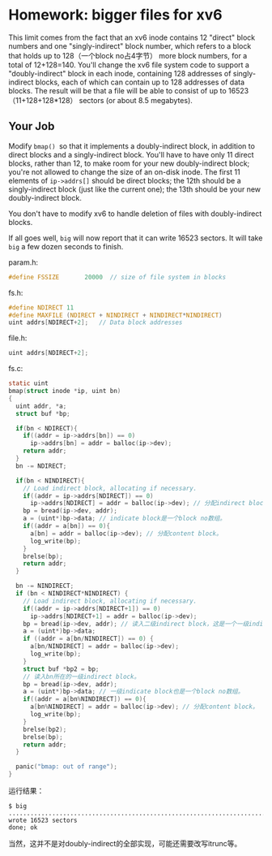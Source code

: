 # Homework: bigger files for xv6

This limit comes from the fact that an xv6 inode contains 12 "direct" block numbers and one "singly-indirect" block number, which refers to a block that holds up to 128（一个block no占4字节） more block numbers, for a total of 12+128=140. You'll change the xv6 file system code to support a "doubly-indirect" block in each inode, containing 128 addresses of singly-indirect blocks, each of which can contain up to 128 addresses of data blocks. The result will be that a file will be able to consist of up to 16523（11+128+128*128） sectors (or about 8.5 megabytes).

## Your Job

Modify `bmap() `so that it implements a doubly-indirect block, in addition to direct blocks and a singly-indirect block. You'll have to have only 11 direct blocks, rather than 12, to make room for your new doubly-indirect block; you're not allowed to change the size of an on-disk inode. The first 11 elements of `ip->addrs[]` should be direct blocks; the 12th should be a singly-indirect block (just like the current one); the 13th should be your new doubly-indirect block.

You don't have to modify xv6 to handle deletion of files with doubly-indirect blocks.

If all goes well, `big` will now report that it can write 16523 sectors. It will take `big` a few dozen seconds to finish.

param.h:

```c
#define FSSIZE       20000  // size of file system in blocks
```

fs.h:

```c
#define NDIRECT 11
#define MAXFILE (NDIRECT + NINDIRECT + NINDIRECT*NINDIRECT)
uint addrs[NDIRECT+2];   // Data block addresses
```

file.h:

```c
uint addrs[NDIRECT+2];
```

fs.c:

```c
static uint
bmap(struct inode *ip, uint bn)
{
  uint addr, *a;
  struct buf *bp;

  if(bn < NDIRECT){
    if((addr = ip->addrs[bn]) == 0)
      ip->addrs[bn] = addr = balloc(ip->dev);
    return addr;
  }
  bn -= NDIRECT;

  if(bn < NINDIRECT){
    // Load indirect block, allocating if necessary.
    if((addr = ip->addrs[NDIRECT]) == 0)
      ip->addrs[NDIRECT] = addr = balloc(ip->dev); // 分配indirect block。
    bp = bread(ip->dev, addr);
    a = (uint*)bp->data; // indicate block是一个block no数组。
    if((addr = a[bn]) == 0){
      a[bn] = addr = balloc(ip->dev); // 分配content block。
      log_write(bp);
    }
    brelse(bp);
    return addr;
  }

  bn -= NINDIRECT;
  if (bn < NINDIRECT*NINDIRECT) {
    // Load indirect block, allocating if necessary.
    if((addr = ip->addrs[NDIRECT+1]) == 0)
      ip->addrs[NDIRECT+1] = addr = balloc(ip->dev);
    bp = bread(ip->dev, addr); // 读入二级indirect block，这是一个一级indirect block的block no数组，有128即NINDIRECT个一级indirect block。
    a = (uint*)bp->data;
    if ((addr = a[bn/NINDIRECT]) == 0) {
      a[bn/NINDIRECT] = addr = balloc(ip->dev);
      log_write(bp);
    }
    struct buf *bp2 = bp;
    // 读入bn所在的一级indirect block。
    bp = bread(ip->dev, addr);
    a = (uint*)bp->data; // 一级indicate block也是一个block no数组。
    if((addr = a[bn%NINDIRECT]) == 0){
      a[bn%NINDIRECT] = addr = balloc(ip->dev); // 分配content block。
      log_write(bp);
    }
    brelse(bp2);
    brelse(bp);
    return addr;
  }

  panic("bmap: out of range");
}
```

运行结果：

```
$ big
.....................................................................................................................................................................
wrote 16523 sectors
done; ok
```

当然，这并不是对doubly-indirect的全部实现，可能还需要改写itrunc等。

